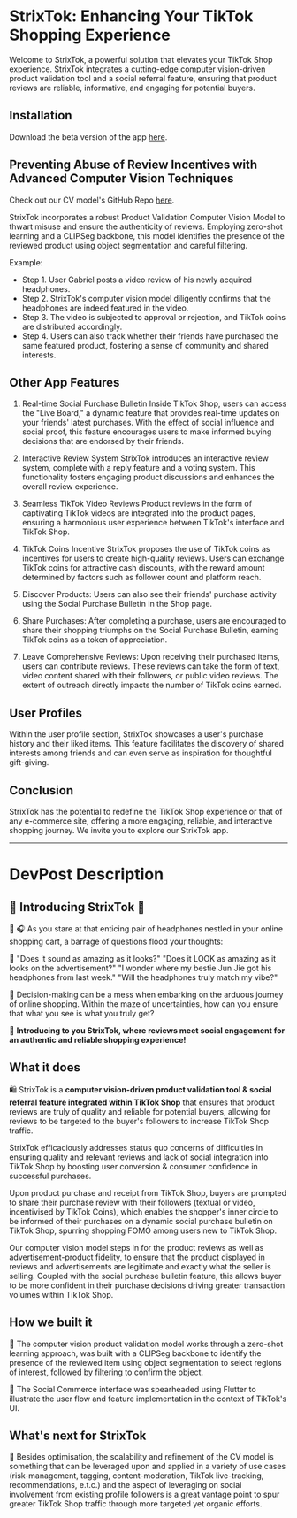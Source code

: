 # StrixTok: Enhancing Your TikTok Shopping Experience

Welcome to StrixTok, a powerful solution that elevates your TikTok Shop experience. StrixTok integrates a cutting-edge computer vision-driven product validation tool and a social referral feature, ensuring that product reviews are reliable, informative, and engaging for potential buyers.

## Installation

Download the beta version of the app [here](https://testflight.apple.com/join/5qkKO2OO).

## Preventing Abuse of Review Incentives with Advanced Computer Vision Techniques

Check out our CV model's GitHub Repo [here](https://github.com/B-enguin/StrixTok-Validator).

StrixTok incorporates a robust Product Validation Computer Vision Model to thwart misuse and ensure the authenticity of reviews. Employing zero-shot learning and a CLIPSeg backbone, this model identifies the presence of the reviewed product using object segmentation and careful filtering.

Example:
- Step 1. User Gabriel posts a video review of his newly acquired headphones.
- Step 2. StrixTok's computer vision model diligently confirms that the headphones are indeed featured in the video.
- Step 3. The video is subjected to approval or rejection, and TikTok coins are distributed accordingly.
- Step 4. Users can also track whether their friends have purchased the same featured product, fostering a sense of community and shared interests.

## Other App Features

1. Real-time Social Purchase Bulletin
Inside TikTok Shop, users can access the "Live Board," a dynamic feature that provides real-time updates on your friends' latest purchases. With the effect of social influence and social proof, this feature encourages users to make informed buying decisions that are endorsed by their friends.

1. Interactive Review System
StrixTok introduces an interactive review system, complete with a reply feature and a voting system. This functionality fosters engaging product discussions and enhances the overall review experience.

1. Seamless TikTok Video Reviews
Product reviews in the form of captivating TikTok videos are integrated into the product pages, ensuring a harmonious user experience between TikTok's interface and TikTok Shop.

1. TikTok Coins Incentive
StrixTok proposes the use of TikTok coins as incentives for users to create high-quality reviews. Users can exchange TikTok coins for attractive cash discounts, with the reward amount determined by factors such as follower count and platform reach.

1. Discover Products: Users can also see their friends' purchase activity using the Social Purchase Bulletin in the Shop page.

1. Share Purchases: After completing a purchase, users are encouraged to share their shopping triumphs on the Social Purchase Bulletin, earning TikTok coins as a token of appreciation.

1. Leave Comprehensive Reviews: Upon receiving their purchased items, users can contribute reviews. These reviews can take the form of text, video content shared with their followers, or public video reviews. The extent of outreach directly impacts the number of TikTok coins earned.


## User Profiles

Within the user profile section, StrixTok showcases a user's purchase history and their liked items. This feature facilitates the discovery of shared interests among friends and can even serve as inspiration for thoughtful gift-giving.

## Conclusion

StrixTok has the potential to redefine the TikTok Shop experience or that of any e-commerce site, offering a more engaging, reliable, and interactive shopping journey. We invite you to explore our StrixTok app. 


---

# DevPost Description

## 💛 Introducing StrixTok 💛
🤔 🎧 As you stare at that enticing pair of headphones nestled in your online shopping cart, a barrage of questions flood your thoughts:

💭 "Does it sound as amazing as it looks?" 
"Does it LOOK as amazing as it looks on the advertisement?" 
"I wonder where my bestie Jun Jie got his headphones from last week." 
"Will the headphones truly match my vibe?" 

🛒 Decision-making can be a mess when embarking on the arduous journey of online shopping. Within the maze of uncertainties, how can you ensure that what you see is what you truly get?

🌟 **Introducing to you StrixTok, where reviews meet social engagement for an authentic and reliable shopping experience!**

## What it does
🛍️ StrixTok is a **computer vision-driven product validation tool & social referral feature integrated within TikTok Shop** that ensures that product reviews are truly of quality and reliable for potential buyers, allowing for reviews to be targeted to the buyer's followers to increase TikTok Shop traffic.

StrixTok efficaciously addresses status quo concerns of difficulties in ensuring quality and relevant reviews and lack of social integration into TikTok Shop by boosting user conversion & consumer confidence in successful purchases.

Upon product purchase and receipt from TikTok Shop, buyers are prompted to share their purchase review with their followers (textual or video, incentivised by TikTok Coins), which enables the shopper's inner circle to be informed of their purchases on a dynamic social purchase bulletin on TikTok Shop, spurring shopping FOMO among users new to TikTok Shop.

Our computer vision model steps in for the product reviews as well as advertisement-product fidelity, to ensure that the product displayed in reviews and advertisements are legitimate and exactly what the seller is selling. Coupled with the social purchase bulletin feature, this allows buyer to be more confident in their purchase decisions driving greater transaction volumes within TikTok Shop.

## How we built it
👀 The computer vision product validation model works through a zero-shot learning approach, was built with a CLIPSeg backbone to identify the presence of the reviewed item using object segmentation to select regions of interest, followed by filtering to confirm the object.

👬 The Social Commerce interface was spearheaded using Flutter to illustrate the user flow and feature implementation in the context of TikTok's UI.

## What's next for StrixTok
🌱 Besides optimisation, the scalability and refinement of the CV model is something that can be leveraged upon and applied in a variety of use cases (risk-management, tagging, content-moderation, TikTok live-tracking, recommendations, e.t.c.) and the aspect of leveraging on social involvement from existing profile followers is a great vantage point to spur greater TikTok Shop traffic through more targeted yet organic efforts.




